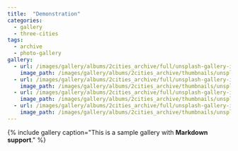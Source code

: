 ```yaml
---
title:  "Demonstration"
categories:
  - gallery
  - three-cities
tags:
  - archive
  - photo-gallery
gallery:
  - url: /images/gallery/albums/2cities_archive/full/unsplash-gallery-image-1.jpg
    image_path: /images/gallery/albums/2cities_archive/thumbnails/unsplash-gallery-image-1-th.jpg
  - url: /images/gallery/albums/2cities_archive/full/unsplash-gallery-image-2.jpg
    image_path: /images/gallery/albums/2cities_archive/thumbnails/unsplash-gallery-image-2-th.jpg
  - url: /images/gallery/albums/2cities_archive/full/unsplash-gallery-image-3.jpg
    image_path: /images/gallery/albums/2cities_archive/thumbnails/unsplash-gallery-image-3-th.jpg
  - url: /images/gallery/albums/2cities_archive/full/unsplash-gallery-image-4.jpg
    image_path: /images/gallery/albums/2cities_archive/thumbnails/unsplash-gallery-image-4-th.jpg
---
```


{% include gallery caption="This is a sample gallery with **Markdown support**." %}
